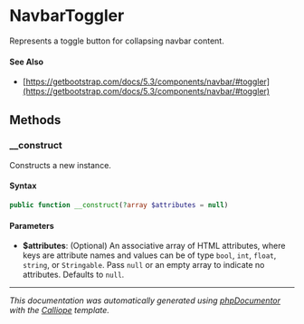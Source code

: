 # NavbarToggler

Represents a toggle button for collapsing navbar content.

#### See Also

- [https://getbootstrap.com/docs/5.3/components/navbar/#toggler](https://getbootstrap.com/docs/5.3/components/navbar/#toggler)

## Methods

### __construct

Constructs a new instance.

#### Syntax

```php
public function __construct(?array $attributes = null)
```

#### Parameters

- **$attributes**: (Optional) An associative array of HTML attributes, where keys are attribute names and values can be of type `bool`, `int`, `float`, `string`, or `Stringable`. Pass `null` or an empty array to indicate no attributes. Defaults to `null`.

---

*This documentation was automatically generated using [phpDocumentor](http://www.phpdoc.org/) with the [Calliope](https://github.com/DaphneWebFramework/Calliope) template.*
